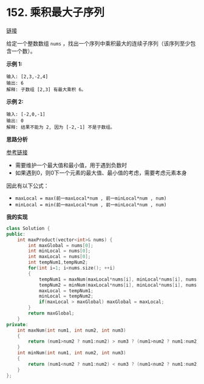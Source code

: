 # 152. 乘积最大子序列

[链接](https://leetcode-cn.com/problems/maximum-product-subarray/description/)

给定一个整数数组 `nums` ，找出一个序列中乘积最大的连续子序列（该序列至少包含一个数）。

**示例 1:**

```
输入: [2,3,-2,4]
输出: 6
解释: 子数组 [2,3] 有最大乘积 6。
```

**示例 2:**

```
输入: [-2,0,-1]
输出: 0
解释: 结果不能为 2, 因为 [-2,-1] 不是子数组。
```

**思路分析**

[参考链接](https://github.com/arkingc/leetcode/tree/master/152.Maximum%20Product%20Subarray)

- 需要维护一个最大值和最小值，用于遇到负数时
- 如果遇到0，则0下一个元素的最大值、最小值的考虑，需要考虑元素本身

因此有以下公式：

- `maxLocal = max(前一maxLocal*num , 前一minLocal*num , num) `
- `minLocal = min(前一maxLocal*num , 前一minLocal*num , num) `

**我的实现**

```c++
class Solution {
public:
    int maxProduct(vector<int>& nums) {
        int maxGlobal = nums[0];
        int minLocal = nums[0];
        int maxLocal = nums[0];
        int tempNum1,tempNum2;
        for(int i=1; i<nums.size(); ++i)
        {
            tempNum1 = maxNum(maxLocal*nums[i], minLocal*nums[i], nums[i]);
            tempNum2 = minNum(maxLocal*nums[i], minLocal*nums[i], nums[i]);
            maxLocal = tempNum1;
            minLocal = tempNum2;
            if(maxLocal > maxGlobal) maxGlobal = maxLocal;
        }
        return maxGlobal;
    }
private:
    int maxNum(int num1, int num2, int num3)
    {
        return (num1>num2 ? num1:num2) > num3 ? (num1>num2 ? num1:num2):num3;
    }
    int minNum(int num1, int num2, int num3)
    {
        return (num1<num2 ? num1:num2) < num3 ? (num1<num2 ? num1:num2):num3;
    }
};
```

